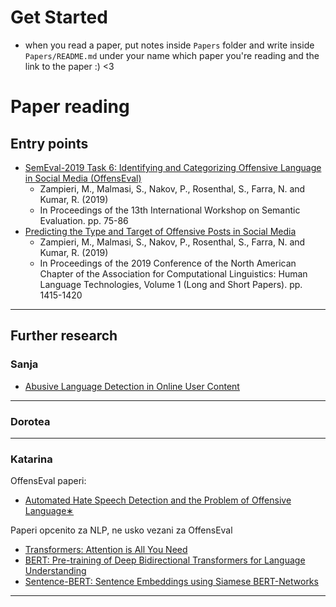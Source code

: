 # Get Started

- when you read a paper, put notes inside `Papers` folder and write inside `Papers/README.md` under your name which paper you're reading and the link to the paper :) <3 

# Paper reading

## Entry points

- [SemEval-2019 Task 6: Identifying and Categorizing Offensive Language
in Social Media (OffensEval)](https://arxiv.org/pdf/1903.08983.pdf)
	- Zampieri, M., Malmasi, S., Nakov, P., Rosenthal, S., Farra, N. and Kumar, R. (2019)
	-  In Proceedings of the 13th International Workshop on Semantic Evaluation. pp. 75-86
- [Predicting the Type and Target of Offensive Posts in Social Media](https://arxiv.org/pdf/1902.09666.pdf)
	- Zampieri, M., Malmasi, S., Nakov, P., Rosenthal, S., Farra, N. and Kumar, R. (2019)
	-  In Proceedings of the 2019 Conference of the North American Chapter of the Association for Computational Linguistics: Human Language Technologies, Volume 1 (Long and Short Papers). pp. 1415-1420

---

## Further research 

### Sanja

- [Abusive Language Detection in Online User Content](https://dl.acm.org/doi/pdf/10.1145/2872427.2883062)


---

### Dorotea

---

### Katarina

OffensEval paperi: 
- [Automated Hate Speech Detection and the Problem of Offensive Language∗](https://arxiv.org/pdf/1703.04009.pdf)

Paperi opcenito za NLP, ne usko vezani za OffensEval
- [Transformers: Attention is All You Need](https://arxiv.org/abs/1706.03762)
- [BERT: Pre-training of Deep Bidirectional Transformers for Language Understanding](https://arxiv.org/abs/1810.04805)
- [Sentence-BERT: Sentence Embeddings using Siamese BERT-Networks](https://arxiv.org/abs/1908.10084)


---
